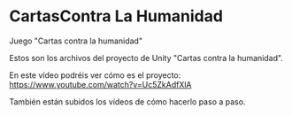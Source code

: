 # CartasContra La Humanidad
Juego "Cartas contra la humanidad"

Estos son los archivos del proyecto de Unity "Cartas contra la humanidad".

En este vídeo podréis ver cómo es el proyecto:
https://www.youtube.com/watch?v=Uc5ZkAdfXlA

También están subidos los vídeos de cómo hacerlo paso a paso.

